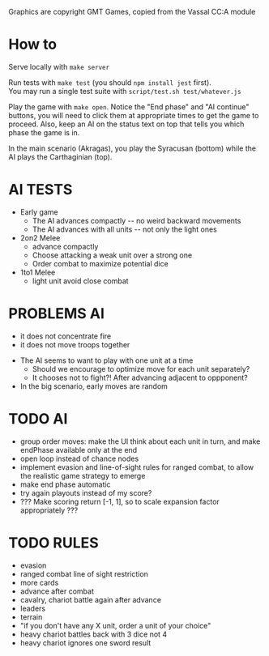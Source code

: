 
Graphics are copyright GMT Games, copied from the Vassal CC:A module

# How to

Serve locally with `make server`

Run tests with `make test` (you should `npm install jest` first).  
You may run a single test suite with `script/test.sh test/whatever.js`

Play the game with `make open`. Notice the "End phase" and "AI continue" 
buttons, you will need to click them at appropriate times to get the game to proceed. 
Also, keep an AI on the status text on top that tells you which phase the game is in.

In the main scenario (Akragas), you play the Syracusan (bottom) while the AI plays 
the Carthaginian (top). 

# AI TESTS

  - Early game
    - The AI advances compactly -- no weird backward movements
    - The AI advances with all units -- not only the light ones
  - 2on2 Melee
    - advance compactly 
    - Choose attacking a weak unit over a strong one
    - Order combat to maximize potential dice
  - 1to1 Melee
    - light unit avoid close combat

# PROBLEMS AI

 - it does not concentrate fire
 - it does not move troops together

* The AI seems to want to play with one unit at a time
    * Should we encourage to optimize move for each unit separately?
    * It chooses not to fight?!  After advancing adjacent to oppponent?
* In the big scenario, early moves are random


# TODO AI 

- group order moves: make the UI think about each unit in turn, and make endPhase available only at the end
- open loop instead of chance nodes
- implement evasion and line-of-sight rules for ranged combat, to allow the realistic game strategy to emerge
- make end phase automatic
- try again playouts instead of my score?
- ??? Make scoring return [-1, 1], so to scale expansion factor appropriately ???


# TODO RULES

- evasion
- ranged combat line of sight restriction
- more cards
- advance after combat
- cavalry, chariot battle again after advance
- leaders
- terrain
- "if you don't have any X unit, order a unit of your choice"
- heavy chariot battles back with 3 dice not 4
- heavy chariot ignores one sword result


